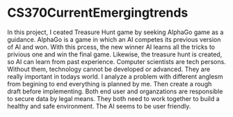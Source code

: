 # CS370CurrentEmergingtrends
In this project, I ceated Treasure Hunt game by seeking AlphaGo game as a guidance. AlphaGo is a game in which an AI competes its previous version of AI and won. With this prcess, the new winner AI learns all the tricks to privious one and win the final game. Likewise, the treasure hunt is created, so AI  can learn from past experience.
Computer scientists are tech persons. Without them, technology cannot be developed or advanced. They are really important in todays world.
I analyze a problem with different anglesm from begining to end everything is planned by me. Then create a rough draft before implementing.
Both end user and organzations are responsible to secure data by legal means. They both need to work together to build a healthy and safe environment. The AI seems to be user friendly.
